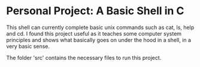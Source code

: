 # Personal Project: A Basic Shell in C

This shell can currently complete basic unix commands such as cat, ls, help and
cd. I found this project useful as it teaches some computer system principles
and shows what basically goes on under the hood in a shell, in a very basic
sense.

The folder 'src' contains the necessary files to run this project.
